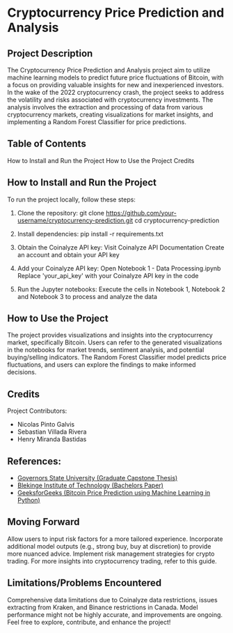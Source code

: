 # Cryptocurrency Price Prediction and Analysis

## Project Description
The Cryptocurrency Price Prediction and Analysis project aim to utilize machine learning models to predict future price fluctuations of Bitcoin, with a focus on providing valuable insights for new and inexperienced investors. In the wake of the 2022 cryptocurrency crash, the project seeks to address the volatility and risks associated with cryptocurrency investments. The analysis involves the extraction and processing of data from various cryptocurrency markets, creating visualizations for market insights, and implementing a Random Forest Classifier for price predictions.

## Table of Contents
How to Install and Run the Project
How to Use the Project
Credits
## How to Install and Run the Project
To run the project locally, follow these steps:

1. Clone the repository:
git clone https://github.com/your-username/cryptocurrency-prediction.git
cd cryptocurrency-prediction

2. Install dependencies:
pip install -r requirements.txt

3. Obtain the Coinalyze API key:
Visit Coinalyze API Documentation
Create an account and obtain your API key

4. Add your Coinalyze API key:
Open Notebook 1 - Data Processing.ipynb 
Replace 'your_api_key' with your Coinalyze API key in the code

5. Run the Jupyter notebooks:
Execute the cells in Notebook 1, Notebook 2 and Notebook 3 to process and analyze the data

## How to Use the Project
The project provides visualizations and insights into the cryptocurrency market, specifically Bitcoin. Users can refer to the generated visualizations in the notebooks for market trends, sentiment analysis, and potential buying/selling indicators. The Random Forest Classifier model predicts price fluctuations, and users can explore the findings to make informed decisions.

## Credits
Project Contributors:

- Nicolas Pinto Galvis
- Sebastian Villada Rivera
- Henry Miranda Bastidas
## References:

- [Governors State University (Graduate Capstone Thesis)](https://opus.govst.edu/theses/132/)
- [Blekinge Institute of Technology (Bachelors Paper)](https://www.researchgate.net/publication/224098514_Learning_Machine_Learning_A_Case_Study)
- [GeeksforGeeks (Bitcoin Price Prediction using Machine Learning in Python)](https://www.geeksforgeeks.org/bitcoin-price-prediction-using-machine-learning-in-python/)
## Moving Forward
Allow users to input risk factors for a more tailored experience.
Incorporate additional model outputs (e.g., strong buy, buy at discretion) to provide more nuanced advice.
Implement risk management strategies for crypto trading.
For more insights into cryptocurrency trading, refer to this guide.

## Limitations/Problems Encountered
Comprehensive data limitations due to Coinalyze data restrictions, issues extracting from Kraken, and Binance restrictions in Canada.
Model performance might not be highly accurate, and improvements are ongoing.
Feel free to explore, contribute, and enhance the project!
